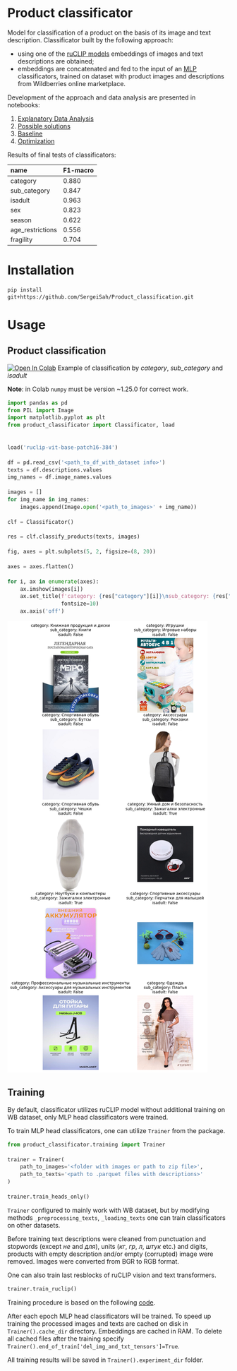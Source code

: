 # Product classificator

Model for classification of a product on the basis of its image and text description. Classificator built
by the following approach: 
- using one of the [ruCLIP models](https://github.com/ai-forever/ru-clip/tree/main) embeddings of images and 
text descriptions are obtained;
- embeddings are concatenated and fed to the input of an 
[MLP](https://pytorch.org/vision/main/generated/torchvision.ops.MLP.html)
classificators, trained on dataset  with product images and descriptions from 
Wildberries online marketplace.

Development of the approach and data analysis are presented in notebooks:
1. [Explanatory Data Analysis](https://github.com/SergeiSah/Product_classification/blob/master/study/1.%20EDA.ipynb)
2. [Possible solutions](https://github.com/SergeiSah/Product_classification/blob/master/study/2.%20Possible%20solutions.ipynb)
3. [Baseline](https://github.com/SergeiSah/Product_classification/blob/master/study/3.%20Baseline.ipynb)
4. [Optimization](https://github.com/SergeiSah/Product_classification/blob/master/study/4.%20Optimization.ipynb)


Results of final tests of classificators:

| name             | F1-macro |
|:-----------------|:---------|
| category         | 0.880    |
| sub_category     | 0.847    |
| isadult          | 0.963    |
| sex              | 0.823    |
| season           | 0.622    |
| age_restrictions | 0.556    |
| fragility        | 0.704    |

# Installation

```commandline
pip install git+https://github.com/SergeiSah/Product_classification.git
```

# Usage

## Product classification
[![Open In Colab](https://colab.research.google.com/assets/colab-badge.svg)](https://colab.research.google.com/drive/1YsjAzCdH3HaN4-TKwq9oWf_EnN-OhACX?usp=sharing)
Example of classification by *category*, *sub_category* and *isadult*

**Note**: in Colab `numpy` must be version ~1.25.0 for correct work.

```python
import pandas as pd
from PIL import Image
import matplotlib.pyplot as plt
from product_classificator import Classificator, load


load('ruclip-vit-base-patch16-384')

df = pd.read_csv('<path_to_df_with_dataset info>')
texts = df.descriptions.values
img_names = df.image_names.values

images = []
for img_name in img_names:
    images.append(Image.open('<path_to_images>' + img_name))

clf = Classificator()

res = clf.classify_products(texts, images)

fig, axes = plt.subplots(5, 2, figsize=(8, 20))

axes = axes.flatten()

for i, ax in enumerate(axes):
    ax.imshow(images[i])
    ax.set_title(f'category: {res["category"][i]}\nsub_category: {res["sub_category"][i]}\nisadult: {res["isadult"][i]}',
                 fontsize=10)
    ax.axis('off')
```
![pics/example.png](./pics/example.png)

## Training

By default, classificator utilizes ruCLIP model without additional training on WB dataset, only MLP head classificators 
were trained.

To train MLP head classificators, one can utilize `Trainer` from the package.
```python
from product_classificator.training import Trainer

trainer = Trainer(
    path_to_images='<folder with images or path to zip file>',
    path_to_texts='<path to .parquet files with descriptions>'
)

trainer.train_heads_only()
```
`Trainer` configured to mainly work with WB dataset, but by modifying methods `_preprocessing_texts`, 
`_loading_texts` one can train classificators on other datasets.

Before training text descriptions were cleaned from punctuation and stopwords (except *не* and *для*), 
units (*кг*, *гр*, *л*, *штук* etc.) and digits, products with empty description and/or empty (corrupted) image were
removed. Images were converted from BGR to RGB format.

One can also train last resblocks of ruCLIP vision and text transformers.
```python
trainer.train_ruclip()
```
Training procedure is based on the following [code](https://github.com/revantteotia/clip-training/blob/main/train.py).

After each epoch MLP head classificators will be trained. To speed up training the processed images and texts are cached on
disk in `Trainer().cache_dir` directory. Embeddings are cached in RAM. To delete all cached files after the training specify 
`Trainer().end_of_train['del_img_and_txt_tensors']=True`.

All training results will be saved in `Trainer().experiment_dir` folder.
